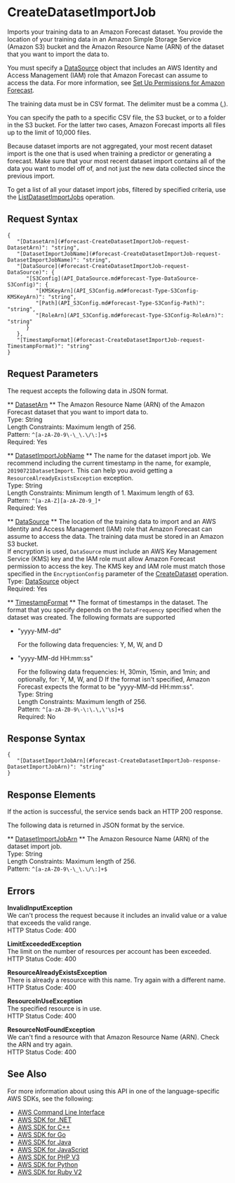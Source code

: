 # CreateDatasetImportJob<a name="API_CreateDatasetImportJob"></a>

Imports your training data to an Amazon Forecast dataset\. You provide the location of your training data in an Amazon Simple Storage Service \(Amazon S3\) bucket and the Amazon Resource Name \(ARN\) of the dataset that you want to import the data to\.

You must specify a [DataSource](API_DataSource.md) object that includes an AWS Identity and Access Management \(IAM\) role that Amazon Forecast can assume to access the data\. For more information, see [Set Up Permissions for Amazon Forecast](aws-forecast-iam-roles.md)\.

The training data must be in CSV format\. The delimiter must be a comma \(,\)\.

You can specify the path to a specific CSV file, the S3 bucket, or to a folder in the S3 bucket\. For the latter two cases, Amazon Forecast imports all files up to the limit of 10,000 files\.

Because dataset imports are not aggregated, your most recent dataset import is the one that is used when training a predictor or generating a forecast\. Make sure that your most recent dataset import contains all of the data you want to model off of, and not just the new data collected since the previous import\.

To get a list of all your dataset import jobs, filtered by specified criteria, use the [ListDatasetImportJobs](API_ListDatasetImportJobs.md) operation\.

## Request Syntax<a name="API_CreateDatasetImportJob_RequestSyntax"></a>

```
{
   "[DatasetArn](#forecast-CreateDatasetImportJob-request-DatasetArn)": "string",
   "[DatasetImportJobName](#forecast-CreateDatasetImportJob-request-DatasetImportJobName)": "string",
   "[DataSource](#forecast-CreateDatasetImportJob-request-DataSource)": { 
      "[S3Config](API_DataSource.md#forecast-Type-DataSource-S3Config)": { 
         "[KMSKeyArn](API_S3Config.md#forecast-Type-S3Config-KMSKeyArn)": "string",
         "[Path](API_S3Config.md#forecast-Type-S3Config-Path)": "string",
         "[RoleArn](API_S3Config.md#forecast-Type-S3Config-RoleArn)": "string"
      }
   },
   "[TimestampFormat](#forecast-CreateDatasetImportJob-request-TimestampFormat)": "string"
}
```

## Request Parameters<a name="API_CreateDatasetImportJob_RequestParameters"></a>

The request accepts the following data in JSON format\.

 ** [DatasetArn](#API_CreateDatasetImportJob_RequestSyntax) **   <a name="forecast-CreateDatasetImportJob-request-DatasetArn"></a>
The Amazon Resource Name \(ARN\) of the Amazon Forecast dataset that you want to import data to\.  
Type: String  
Length Constraints: Maximum length of 256\.  
Pattern: `^[a-zA-Z0-9\-\_\.\/\:]+$`   
Required: Yes

 ** [DatasetImportJobName](#API_CreateDatasetImportJob_RequestSyntax) **   <a name="forecast-CreateDatasetImportJob-request-DatasetImportJobName"></a>
The name for the dataset import job\. We recommend including the current timestamp in the name, for example, `20190721DatasetImport`\. This can help you avoid getting a `ResourceAlreadyExistsException` exception\.  
Type: String  
Length Constraints: Minimum length of 1\. Maximum length of 63\.  
Pattern: `^[a-zA-Z][a-zA-Z0-9_]*`   
Required: Yes

 ** [DataSource](#API_CreateDatasetImportJob_RequestSyntax) **   <a name="forecast-CreateDatasetImportJob-request-DataSource"></a>
The location of the training data to import and an AWS Identity and Access Management \(IAM\) role that Amazon Forecast can assume to access the data\. The training data must be stored in an Amazon S3 bucket\.  
If encryption is used, `DataSource` must include an AWS Key Management Service \(KMS\) key and the IAM role must allow Amazon Forecast permission to access the key\. The KMS key and IAM role must match those specified in the `EncryptionConfig` parameter of the [CreateDataset](API_CreateDataset.md) operation\.  
Type: [DataSource](API_DataSource.md) object  
Required: Yes

 ** [TimestampFormat](#API_CreateDatasetImportJob_RequestSyntax) **   <a name="forecast-CreateDatasetImportJob-request-TimestampFormat"></a>
The format of timestamps in the dataset\. The format that you specify depends on the `DataFrequency` specified when the dataset was created\. The following formats are supported  
+ "yyyy\-MM\-dd"

  For the following data frequencies: Y, M, W, and D
+ "yyyy\-MM\-dd HH:mm:ss"

  For the following data frequencies: H, 30min, 15min, and 1min; and optionally, for: Y, M, W, and D
If the format isn't specified, Amazon Forecast expects the format to be "yyyy\-MM\-dd HH:mm:ss"\.  
Type: String  
Length Constraints: Maximum length of 256\.  
Pattern: `^[a-zA-Z0-9\-\:\.\,\'\s]+$`   
Required: No

## Response Syntax<a name="API_CreateDatasetImportJob_ResponseSyntax"></a>

```
{
   "[DatasetImportJobArn](#forecast-CreateDatasetImportJob-response-DatasetImportJobArn)": "string"
}
```

## Response Elements<a name="API_CreateDatasetImportJob_ResponseElements"></a>

If the action is successful, the service sends back an HTTP 200 response\.

The following data is returned in JSON format by the service\.

 ** [DatasetImportJobArn](#API_CreateDatasetImportJob_ResponseSyntax) **   <a name="forecast-CreateDatasetImportJob-response-DatasetImportJobArn"></a>
The Amazon Resource Name \(ARN\) of the dataset import job\.  
Type: String  
Length Constraints: Maximum length of 256\.  
Pattern: `^[a-zA-Z0-9\-\_\.\/\:]+$` 

## Errors<a name="API_CreateDatasetImportJob_Errors"></a>

 **InvalidInputException**   
We can't process the request because it includes an invalid value or a value that exceeds the valid range\.  
HTTP Status Code: 400

 **LimitExceededException**   
The limit on the number of resources per account has been exceeded\.  
HTTP Status Code: 400

 **ResourceAlreadyExistsException**   
There is already a resource with this name\. Try again with a different name\.  
HTTP Status Code: 400

 **ResourceInUseException**   
The specified resource is in use\.  
HTTP Status Code: 400

 **ResourceNotFoundException**   
We can't find a resource with that Amazon Resource Name \(ARN\)\. Check the ARN and try again\.  
HTTP Status Code: 400

## See Also<a name="API_CreateDatasetImportJob_SeeAlso"></a>

For more information about using this API in one of the language\-specific AWS SDKs, see the following:
+  [AWS Command Line Interface](https://docs.aws.amazon.com/goto/aws-cli/forecast-2018-06-26/CreateDatasetImportJob) 
+  [AWS SDK for \.NET](https://docs.aws.amazon.com/goto/DotNetSDKV3/forecast-2018-06-26/CreateDatasetImportJob) 
+  [AWS SDK for C\+\+](https://docs.aws.amazon.com/goto/SdkForCpp/forecast-2018-06-26/CreateDatasetImportJob) 
+  [AWS SDK for Go](https://docs.aws.amazon.com/goto/SdkForGoV1/forecast-2018-06-26/CreateDatasetImportJob) 
+  [AWS SDK for Java](https://docs.aws.amazon.com/goto/SdkForJava/forecast-2018-06-26/CreateDatasetImportJob) 
+  [AWS SDK for JavaScript](https://docs.aws.amazon.com/goto/AWSJavaScriptSDK/forecast-2018-06-26/CreateDatasetImportJob) 
+  [AWS SDK for PHP V3](https://docs.aws.amazon.com/goto/SdkForPHPV3/forecast-2018-06-26/CreateDatasetImportJob) 
+  [AWS SDK for Python](https://docs.aws.amazon.com/goto/boto3/forecast-2018-06-26/CreateDatasetImportJob) 
+  [AWS SDK for Ruby V2](https://docs.aws.amazon.com/goto/SdkForRubyV2/forecast-2018-06-26/CreateDatasetImportJob) 